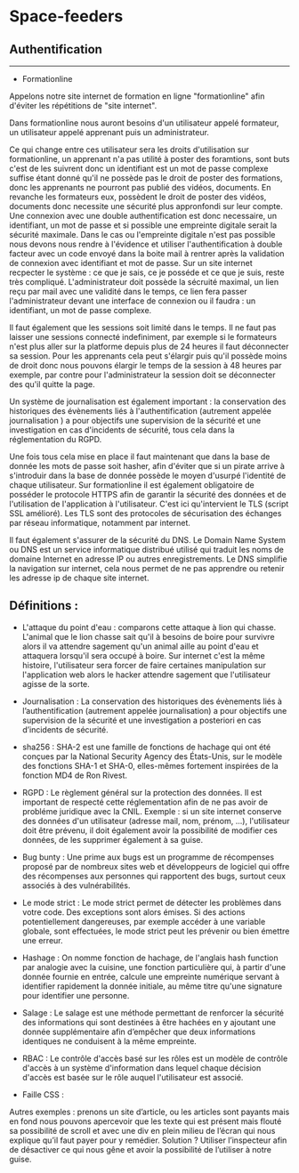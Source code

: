 # Space-feeders

## Authentification

---

  * Formationline

Appelons notre site internet de formation en ligne "formationline" afin d'éviter les répétitions de "site internet".

Dans formationline nous auront besoins d'un utilisateur appelé formateur, un utilisateur appelé apprenant puis un administrateur. 

Ce qui change entre ces utilisateur sera les droits d'utilisation sur formationline, un apprenant n'a pas utilité à poster des foramtions, sont buts c'est de les suivrent donc un identifiant est un mot de passe complexe suffise étant donné qu'il ne possède pas le droit de poster des formations, donc les apprenants ne pourront pas publié des vidéos, documents. En revanche les formateurs eux, possèdent le droit de poster des vidéos, documents donc necessite une sécurité plus appronfondi sur leur compte. Une connexion avec une double authentification est donc necessaire, un identifiant, un mot de passe et si possible une empreinte digitale serait la sécurité maximale. Dans le cas ou l'empreinte digitale n'est pas possible nous devons nous rendre à l'évidence et utiliser l'authentification à double facteur avec un code envoyé dans la boite mail à rentrer après la validation de connexion avec
identifiant et mot de passe. Sur un site internet recpecter le système : ce que je sais, ce je posséde et ce que je suis, reste très compliqué. L'administrateur doit possède la sécruité maximal, un lien reçu par mail avec une validité dans le temps, ce lien fera passer l'administrateur devant une interface de connexion ou il faudra : un identifiant, un mot de passe complexe.

Il faut également que les sessions soit limité dans le temps. Il ne faut pas laisser une sessions connecté indefiniment, par exemple si le formateurs n'est plus aller sur la platforme depuis plus de 24 heures il faut déconnecter sa session. Pour les apprenants cela peut s'élargir puis qu'il possède moins de droit donc nous pouvons élargir le temps de la session à 48 heures par exemple, par contre pour l'administrateur la session doit se déconnecter des qu'il quitte la page. 

Un système de journalisation est également important : la conservation des historiques des évènements liés à l'authentification (autrement appelée journalisation ) a pour objectifs une supervision de la sécurité et une investigation en cas d'incidents de sécurité, tous cela dans la réglementation du RGPD. 

Une fois tous cela mise en place il faut maintenant que dans la base de donnée les mots de passe soit hasher, afin d'éviter que si un pirate arrive à s'introduir dans la base de donnée possède le moyen d'usurpé l'identité de chaque utilisateur. Sur formationline il est également obligatoire de posséder le protocole HTTPS afin de garantir la sécurité des données et de l'utilisation de l'application à l'utilisateur. C'est ici qu'intervient le TLS (script SSL amélioré). Les TLS sont des protocoles de sécurisation des échanges par réseau informatique, notamment par internet.

Il faut également s'assurer de la sécurité du DNS. Le Domain Name System ou DNS est un service informatique distribué utilisé qui traduit les noms de domaine Internet en adresse IP ou autres enregistrements. Le DNS simplifie la navigation sur internet, cela nous permet de ne pas apprendre ou retenir les adresse ip de chaque site internet. 


 ## Définitions : 
 
  * L'attaque du point d'eau : comparons cette attaque à lion qui chasse. L'animal que le lion chasse sait qu'il à besoins de boire pour survivre alors il va attendre sagement qu'un animal aille au point d'eau et attaquera lorsqu'il sera occupé à boire. Sur internet c'est la même histoire, l'utilisateur sera forcer de faire certaines manipulation sur l'application web alors le hacker attendre sagement que l'utilisateur agisse de la sorte. 
  
  * Journalisation : La conservation des historiques des évènements liés à l’authentification (autrement appelée journalisation) a pour objectifs une supervision de la sécurité et une investigation a posteriori en cas
d’incidents de sécurité.

 * sha256 : SHA-2 est une famille de fonctions de hachage qui ont été conçues par la National Security Agency des États-Unis, sur le modèle des fonctions SHA-1 et SHA-0, elles-mêmes fortement inspirées de la fonction MD4 de Ron Rivest. 
 
 * RGPD : Le règlement général sur la protection des données. Il est important de respecté cette réglementation afin de ne pas avoir de probléme juridique avec la CNIL. Exemple : si un site internet conserve des données d'un utilisateur (adresse mail, nom, prénom, ...), l'utilisateur doit être prévenu, il doit également avoir la possibilité de modifier ces données, de les supprimer également à sa guise. 
 
 * Bug bunty : Une prime aux bugs est un programme de récompenses proposé par de nombreux sites web et développeurs de logiciel qui offre des récompenses aux personnes qui rapportent des bugs, surtout ceux associés à des vulnérabilités.
 
 * Le mode strict : Le mode strict permet de détecter les problèmes dans votre code. Des exceptions sont alors émises. Si des actions potentiellement dangereuses, par exemple accéder à une variable globale, sont effectuées, le mode strict peut les prévenir ou bien émettre une erreur.
 
 * Hashage : On nomme fonction de hachage, de l'anglais hash function par analogie avec la cuisine, une fonction particulière qui, à partir d'une donnée fournie en entrée, calcule une empreinte numérique servant à identifier rapidement la donnée initiale, au même titre qu'une signature pour identifier une personne.
 
 * Salage : Le salage est une méthode permettant de renforcer la sécurité des informations qui sont destinées à être hachées en y ajoutant une donnée supplémentaire afin d’empêcher que deux informations identiques ne conduisent à la même empreinte.
 
 * RBAC : Le contrôle d'accès basé sur les rôles est un modèle de contrôle d'accès à un système d'information dans lequel chaque décision d'accès est basée sur le rôle auquel l'utilisateur est associé.

  * Faille CSS : 

Autres exemples : prenons un site d’article, ou les articles sont payants mais en fond nous pouvons apercevoir que les texte qui est présent mais flouté sa possibilité de scroll et avec une div en plein milieu de l’écran qui nous explique qu’il faut payer pour y remédier. Solution ? Utiliser l’inspecteur afin de désactiver ce qui nous gêne et avoir la possibilité de l’utiliser à notre guise.

